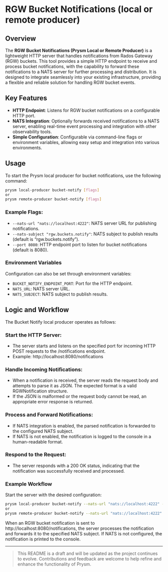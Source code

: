 # RGW Bucket Notifications (local or remote producer)

## Overview

The **RGW Bucket Notifications (Prysm Local or Remote Producer)** is a lightweight HTTP server that handles notifications from Rados Gateway (RGW) buckets. This tool provides a simple HTTP endpoint to receive and process bucket notifications, with the capability to forward these notifications to a NATS server for further processing and distribution. It is designed to integrate seamlessly into your existing infrastructure, providing a flexible and reliable solution for handling RGW bucket events.

## Key Features

- **HTTP Endpoint**: Listens for RGW bucket notifications on a configurable HTTP port.
- **NATS Integration**: Optionally forwards received notifications to a NATS server, enabling real-time event processing and integration with other observability tools.
- **Simple Configuration**: Configurable via command-line flags or environment variables, allowing easy setup and integration into various environments.

## Usage

To start the Prysm local producer for bucket notifications, use the following command:

```bash
prysm local-producer bucket-notify [flags]
or
prysm remote-producer bucket-notify [flags]
```

### Example Flags:

-	`--nats-url "nats://localhost:4222"`: NATS server URL for publishing notifications.
-	`--nats-subject "rgw.buckets.notify"`: NATS subject to publish results (default is “rgw.buckets.notify”).
-	`--port 8080`: HTTP endpoint port to listen for bucket notifications (default is 8080).

### Environment Variables

Configuration can also be set through environment variables:

-	`BUCKET_NOTIFY_ENDPOINT_PORT`: Port for the HTTP endpoint.
-	`NATS_URL`: NATS server URL.
-	`NATS_SUBJECT`: NATS subject to publish results.

## Logic and Workflow

The Bucket Notify local producer operates as follows:

### Start the HTTP Server:
-	The server starts and listens on the specified port for incoming HTTP POST requests to the /notifications endpoint.
-	Example: http://localhost:8080/notifications

### Handle Incoming Notifications:
-	When a notification is received, the server reads the request body and attempts to parse it as JSON. The expected format is a valid RGWNotification structure.
-	If the JSON is malformed or the request body cannot be read, an appropriate error response is returned.

### Process and Forward Notifications:
-	If NATS integration is enabled, the parsed notification is forwarded to the configured NATS subject.
-	If NATS is not enabled, the notification is logged to the console in a human-readable format.

### Respond to the Request:
-	The server responds with a 200 OK status, indicating that the notification was successfully received and processed.

### Example Workflow

Start the server with the desired configuration:
```bash
prysm local-producer bucket-notify --nats-url "nats://localhost:4222" --port 8080
or
prysm remote-producer bucket-notify --nats-url "nats://localhost:4222" --port 8080
```

When an RGW bucket notification is sent to http://localhost:8080/notifications, the server processes the notification and forwards it to the specified NATS subject. If NATS is not configured, the notification is printed to the console.

---
> This README is a draft and will be updated as the project continues to evolve. Contributions and feedback are welcome to help refine and enhance the functionality of Prysm.